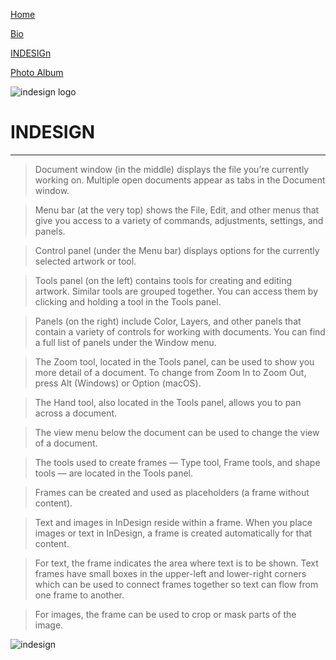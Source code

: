 [Home](Index.md "Home")

[Bio](bio.md "to my bio")

[INDESIGn](Topic.md "indesign")
  
[Photo Album](Photoalbum.md "My Photos")

![indesign logo](https://upload.wikimedia.org/wikipedia/commons/4/48/Adobe_InDesign_CC_icon.svg)

# INDESIGN
---
> Document window (in the middle) displays the file you’re currently working on. Multiple open documents appear as tabs in the Document window.

> Menu bar (at the very top) shows the File, Edit, and other menus that give you access to a variety of commands, adjustments, settings, and panels.

> Control panel (under the Menu bar) displays options for the currently selected artwork or tool.

> Tools panel (on the left) contains tools for creating and editing artwork. Similar tools are grouped together. You can access them by clicking and holding a tool in the Tools panel.

> Panels (on the right) include Color, Layers, and other panels that contain a variety of controls for working with documents. You can find a full list of panels under the Window menu.

> The Zoom tool, located in the Tools panel, can be used to show you more detail of a document. To change from Zoom In to Zoom Out, press Alt (Windows) or Option (macOS).

> The Hand tool, also located in the Tools panel, allows you to pan across a document.

> The view menu below the document can be used to change the view of a document.
 
> The tools used to create frames — Type tool, Frame tools, and shape tools — are located in the Tools panel.

> Frames can be created and used as placeholders (a frame without content).

> Text and images in InDesign reside within a frame. When you place images or text in InDesign, a frame is created automatically for that content.

> For text, the frame indicates the area where text is to be shown. Text frames have small boxes in the upper-left and lower-right corners which can be used to connect frames together so text can flow from one frame to another.

> For images, the frame can be used to crop or mask parts of the image.

![indesign](https://www.youtube.com/watch?v=AshfNo-i8Ws&sns=em)
